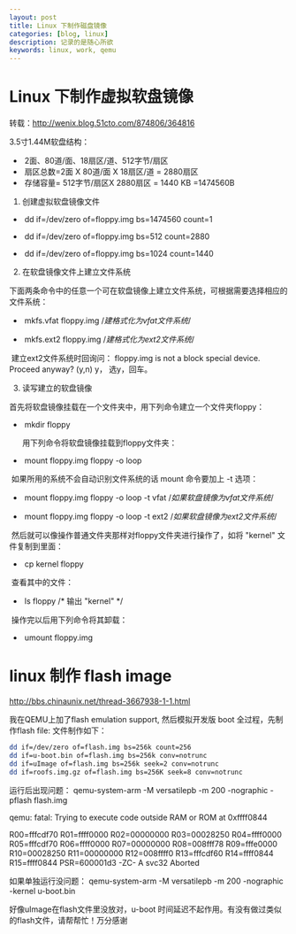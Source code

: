 ```yaml
---
layout: post
title: Linux 下制作磁盘镜像
categories: [blog, linux]
description: 记录的是随心所欲
keywords: linux, work, qemu
---
```


# Linux 下制作虚拟软盘镜像

转载：http://wenix.blog.51cto.com/874806/364816

3.5寸1.44M软盘结构：

- ​    2面、80道/面、18扇区/道、512字节/扇区
- ​    扇区总数=2面 X  80道/面 X  18扇区/道  =  2880扇区
- ​    存储容量= 512字节/扇区X  2880扇区 =  1440 KB =1474560B

1. 创建虚拟软盘镜像文件

- ​    dd if=/dev/zero of=floppy.img bs=1474560 count=1


- ​    dd if=/dev/zero of=floppy.img bs=512 count=2880


- ​    dd if=/dev/zero of=floppy.img bs=1024 count=1440

2. 在软盘镜像文件上建立文件系统

​    下面两条命令中的任意一个可在软盘镜像上建立文件系统，可根据需要选择相应的文件系统：

- ​    mkfs.vfat floppy.img              /*建格式化为vfat文件系统*/


- ​    mkfs.ext2 floppy.img               /*建格式化为ext2文件系统*/

​    建立ext2文件系统时回询问： floppy.img is not a block special device. Proceed anyway? (y,n) y， 选y，回车。

3. 读写建立的软盘镜像

​    首先将软盘镜像挂载在一个文件夹中，用下列命令建立一个文件夹floppy：

- ​    mkdir floppy

   用下列命令将软盘镜像挂载到floppy文件夹：

- ​    mount floppy.img floppy -o loop

​    如果所用的系统不会自动识别文件系统的话
 mount 命令要加上 -t 选项：

- ​    mount floppy.img floppy -o loop -t vfat        /*如果软盘镜像为vfat文件系统*/


- ​    mount floppy.img floppy -o loop -t ext2        /*如果软盘镜像为ext2文件系统*/

​    然后就可以像操作普通文件夹那样对floppy文件夹进行操作了，如将 "kernel" 文件复制到里面：

- ​    cp kernel floppy    

​    查看其中的文件：

- ​    ls floppy                                      /*  输出 "kernel" */

​    操作完以后用下列命令将其卸载：

- ​    umount floppy.img


# linux 制作 flash image

http://bbs.chinaunix.net/thread-3667938-1-1.html

我在QEMU上加了flash emulation support, 然后模拟开发版 boot 全过程，先制作flash file:
文件制作如下：

```bash
dd if=/dev/zero of=flash.img bs=256k count=256
dd if=u-boot.bin of=flash.img bs=256k conv=notrunc
dd if=uImage of=flash.img bs=256k seek=2 conv=notrunc
dd if=roofs.img.gz of=flash.img bs=256K seek=8 conv=notrunc
```



运行后出现问题：
qemu-system-arm -M versatilepb -m 200 -nographic -pflash flash.img

qemu: fatal: Trying to execute code outside RAM or ROM at 0xffff0844

R00=fffcdf70 R01=ffff0000 R02=00000000 R03=00028250
R04=ffff0000 R05=fffcdf70 R06=ffff0000 R07=00000000
R08=008fff78 R09=fffe0000 R10=00028250 R11=00000000
R12=008ffff0 R13=fffcdf60 R14=ffff0844 R15=ffff0844
PSR=600001d3 -ZC- A svc32
Aborted

如果单独运行没问题：
qemu-system-arm -M versatilepb -m 200 -nographic -kernel u-boot.bin

好像uImage在flash文件里没放对，u-boot 时间延迟不起作用。有没有做过类似的flash文件，请帮帮忙！万分感谢